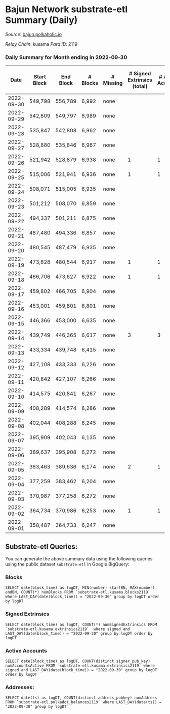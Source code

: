 # Bajun Network substrate-etl Summary (Daily)

_Source_: [bajun.polkaholic.io](https://bajun.polkaholic.io)

*Relay Chain*: kusama
*Para ID*: 2119



### Daily Summary for Month ending in 2022-09-30


| Date | Start Block | End Block | # Blocks | # Missing | # Signed Extrinsics (total) | # Active Accounts | # Addresses with Balances | # Events | # Transfers | # XCM Transfers In | # XCM Transfers Out |
| ---- | ----------- | --------- | -------- | --------- | --------------------------- | ----------------- | ------------------------- | -------- | ----------- | ------------------ | ------------------- |
| 2022-09-30 | 549,798 | 556,789 | 6,992 | none  |  |  | 11 | 13,991 |   |   |   |
| 2022-09-29 | 542,809 | 549,797 | 6,989 | none  |  |  |  | 13,982 |   |   |   |
| 2022-09-28 | 535,847 | 542,808 | 6,962 | none  |  |  |  | 13,928 |   |   |   |
| 2022-09-27 | 528,880 | 535,846 | 6,967 | none  |  |  |  | 13,938 |   |   |   |
| 2022-09-26 | 521,942 | 528,879 | 6,938 | none  | 1 | 1 |  | 13,887 | 1  |   |   |
| 2022-09-25 | 515,006 | 521,941 | 6,936 | none  | 1 | 1 |  | 13,882 | 1  |   |   |
| 2022-09-24 | 508,071 | 515,005 | 6,935 | none  |  |  |  | 13,874 |   |   |   |
| 2022-09-23 | 501,212 | 508,070 | 6,859 | none  |  |  |  | 13,725 |   |   |   |
| 2022-09-22 | 494,337 | 501,211 | 6,875 | none  |  |  |  | 13,754 |   |   |   |
| 2022-09-21 | 487,480 | 494,336 | 6,857 | none  |  |  |  | 13,718 |   |   |   |
| 2022-09-20 | 480,545 | 487,479 | 6,935 | none  |  |  |  | 13,874 |   |   |   |
| 2022-09-19 | 473,628 | 480,544 | 6,917 | none  | 1 | 1 |  | 13,842 | 1  |   |   |
| 2022-09-18 | 466,706 | 473,627 | 6,922 | none  | 1 | 1 |  | 13,855 | 1  |   |   |
| 2022-09-17 | 459,802 | 466,705 | 6,904 | none  |  |  |  | 13,812 |   |   |   |
| 2022-09-16 | 453,001 | 459,801 | 6,801 | none  |  |  |  | 13,609 |   |   |   |
| 2022-09-15 | 446,366 | 453,000 | 6,635 | none  |  |  |  | 13,274 |   |   |   |
| 2022-09-14 | 439,749 | 446,365 | 6,617 | none  | 3 | 3 |  | 13,250 |   |   |   |
| 2022-09-13 | 433,334 | 439,748 | 6,415 | none  |  |  |  | 12,834 |   |   |   |
| 2022-09-12 | 427,108 | 433,333 | 6,226 | none  |  |  |  | 12,455 |   |   |   |
| 2022-09-11 | 420,842 | 427,107 | 6,266 | none  |  |  |  | 12,536 |   |   |   |
| 2022-09-10 | 414,575 | 420,841 | 6,267 | none  |  |  |  | 12,537 |   |   |   |
| 2022-09-09 | 408,289 | 414,574 | 6,286 | none  |  |  |  | 12,576 |   |   |   |
| 2022-09-08 | 402,044 | 408,288 | 6,245 | none  |  |  |  | 12,496 |   |   |   |
| 2022-09-07 | 395,909 | 402,043 | 6,135 | none  |  |  | 8 | 12,274 |   |   |   |
| 2022-09-06 | 389,637 | 395,908 | 6,272 | none  |  |  |  | 12,547 |   |   |   |
| 2022-09-05 | 383,463 | 389,636 | 6,174 | none  | 2 | 1 |  | 12,359 |   |   |   |
| 2022-09-04 | 377,259 | 383,462 | 6,204 | none  |  |  |  | 12,412 |   |   |   |
| 2022-09-03 | 370,987 | 377,258 | 6,272 | none  |  |  | 8 | 12,547 |   |   |   |
| 2022-09-02 | 364,734 | 370,986 | 6,253 | none  | 1 | 1 |  | 12,517 | 1  |   |   |
| 2022-09-01 | 358,487 | 364,733 | 6,247 | none  |  |  |  | 12,497 |   |   |   |

## Substrate-etl Queries:
You can generate the above summary data using the following queries using the public dataset `substrate-etl` in Google BigQuery:


### Blocks
```
SELECT date(block_time) as logDT, MIN(number) startBN, MAX(number) endBN, COUNT(*) numBlocks FROM `substrate-etl.kusama.blocks2119`  where LAST_DAY(date(block_time)) = "2022-09-30" group by logDT order by logDT
```


### Signed Extrinsics
```
SELECT date(block_time) as logDT, COUNT(*) numSignedExtrinsics FROM `substrate-etl.kusama.extrinsics2119`  where signed and LAST_DAY(date(block_time)) = "2022-09-30" group by logDT order by logDT
```


### Active Accounts
```
SELECT date(block_time) as logDT, COUNT(distinct signer_pub_key) numAccountsActive FROM `substrate-etl.kusama.extrinsics2119` where signed and LAST_DAY(date(block_time)) = "2022-09-30" group by logDT order by logDT
```


### Addresses:
```
SELECT date(ts) as logDT, COUNT(distinct address_pubkey) numAddress FROM `substrate-etl.polkadot.balances2119` where LAST_DAY(date(ts)) = "2022-09-30" group by logDT```

